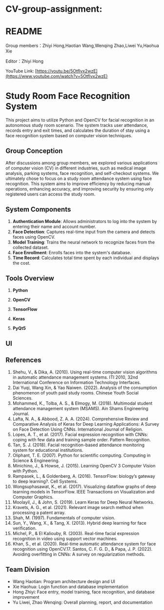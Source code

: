 # CV-group-assignment: 

# README

Group members：Zhiyi Hong,Haotian Wang,Wenqing Zhao,Liwei Yu,Haohua Xie

Editor：Zhiyi Hong

YouTube Link: [https://youtu.be/5OtfIvx2wzE](https://www.youtube.com/watch?v=5OtfIvx2wzE)

# Study Room Face Recognition System

This project aims to utilize Python and OpenCV for facial recognition in an autonomous study room scenario. The system tracks user attendance, records entry and exit times, and calculates the duration of stay using a face recognition system based on computer vision techniques.


## Group Conception

After discussions among group members, we explored various applications of computer vision (CV) in different industries, such as medical image analysis, parking systems, face recognition, and self-checkout systems. We ultimately chose to focus on a study room attendance system using face recognition. This system aims to improve efficiency by reducing manual operations, enhancing accuracy, and improving security by ensuring only registered users can access the study room.


## System Components

1. **Authentication Module**: Allows administrators to log into the system by entering their name and account number.
2. **Face Detection**: Captures real-time input from the camera and detects faces using OpenCV.
3. **Model Training**: Trains the neural network to recognize faces from the collected dataset.
4. **Face Enrollment**: Enrolls faces into the system's database.
5. **Time Record**: Calculates total time spent by each individual and displays the cost.

## Tools Overview

1. **Python**

2. **OpenCV**

3. **TensorFlow**

4. **Keras**

5. **PyQt5**


## UI



## References
1. Shehu, V., & Dika, A. (2010). Using real-time computer vision algorithms in automatic attendance management systems. ITI 2010, 32nd International Conference on Information Technology Interfaces.
2. Dai Yuqi, Wang Xin, & Yao Naiwen. (2022). Analysis of the consumption phenomenon of youth paid study rooms. Chinese Youth Social Sciences.
3. Mohammed, K., Tolba, A. S., & Elmogy, M. (2018). Multimodal student attendance management system (MSAMS). Ain Shams Engineering Journal.
4. Lafta, N. A., & Abbood, Z. A. A. (2024). Comprehensive Review and Comparative Analysis of Keras for Deep Learning Applications: A Survey on Face Detection Using CNNs. International Journal of Religion.
5. Lopes, A. T., et al. (2017). Facial expression recognition with CNNs: coping with few data and training sample order. Pattern Recognition.
6. Tan, S. J. (2018). Facial recognition-based attendance monitoring system for educational institutions.
7. Oliphant, T. E. (2007). Python for scientific computing. Computing in Science & Engineering.
8. Minichino, J., & Howse, J. (2015). Learning OpenCV 3 Computer Vision with Python.
9. Rampasek, L., & Goldenberg, A. (2016). TensorFlow: biology’s gateway to deep learning?. Cell Systems.
10. Wongsuphasawat, K., et al. (2017). Visualizing dataflow graphs of deep learning models in TensorFlow. IEEE Transactions on Visualization and Computer Graphics.
11. Moolayil, J., & John, S. (2019). Learn Keras for Deep Neural Networks.
12. Kravets, A. G., et al. (2021). Relevant image search method when processing a patent array.
13. Shah, M. (1997). Fundamentals of computer vision.
14. Sun, Y., Wang, X., & Tang, X. (2013). Hybrid deep learning for face verification.
15. Michel, P., & El Kaliouby, R. (2003). Real-time facial expression recognition in video using support vector machines.
16. Khan, S., et al. (2020). Real-time automatic attendance system for face recognition using OpenCV.17. Santos, C. F. G. D., & Papa, J. P. (2022). Avoiding overfitting in CNNs: A survey on regularization methods.

## Team Division
- Wang Haotian: Program architecture design and UI
- Xie Haohua: Login function and database implementation
- Hong Zhiyi: Face entry, model training, face recognition, and database improvement
- Yu Liwei, Zhao Wenqing: Overall planning, report, and documentation


